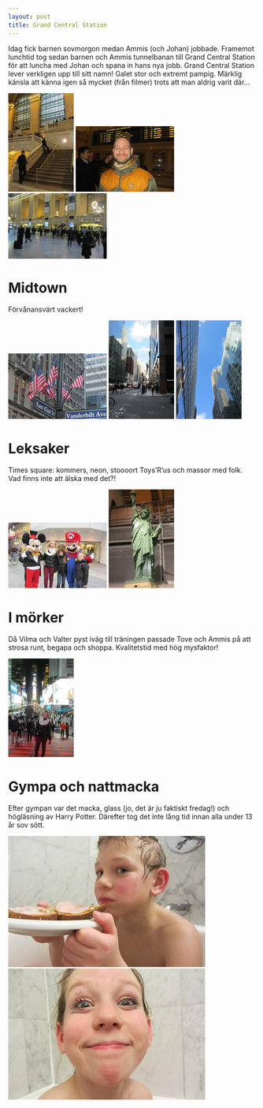```yaml
---
layout: post
title: Grand Central Station
---
```


Idag fick barnen sovmorgon medan Ammis (och Johan) jobbade. Framemot lunchtid tog sedan barnen och Ammis tunnelbanan till Grand Central Station för att luncha med Johan och spana in hans nya jobb. Grand Central Station lever verkligen upp till sitt namn! Galet stor och extremt pampig. Märklig känsla att känna igen så mycket (från filmer) trots att man aldrig varit där… 

<a href="/images/2015-01-16/IMG_5076.JPG"><img src="/images/2015-01-16/thumbnails/IMG_5076.JPG" /></a>
<a href="/images/2015-01-16/IMG_5077.JPG"><img src="/images/2015-01-16/thumbnails/IMG_5077.JPG" /></a>
<a href="/images/2015-01-16/IMG_5078.JPG"><img src="/images/2015-01-16/thumbnails/IMG_5078.JPG" /></a>


Midtown
=======

Förvånansvärt vackert! 

<a href="/images/2015-01-16/IMG_5081.JPG"><img src="/images/2015-01-16/thumbnails/IMG_5081.JPG" /></a>
<a href="/images/2015-01-16/IMG_5087.JPG"><img src="/images/2015-01-16/thumbnails/IMG_5087.JPG" /></a>
<a href="/images/2015-01-16/IMG_5088.JPG"><img src="/images/2015-01-16/thumbnails/IMG_5088.JPG" /></a>


Leksaker
========

Times square: kommers, neon, stoooort Toys’R’us och massor med folk. Vad finns inte att älska med det?!


<a href="/images/2015-01-16/IMG_5107.JPG"><img src="/images/2015-01-16/thumbnails/IMG_5107.JPG" /></a>
<a href="/images/2015-01-16/IMG_5131.JPG"><img src="/images/2015-01-16/thumbnails/IMG_5131.JPG" /></a>


I mörker
========

Då Vilma och Valter pyst iväg till träningen passade Tove och Ammis på att strosa runt, begapa och shoppa. Kvalitetstid med hög mysfaktor! 

<a href="/images/2015-01-16/IMG_5141.JPG"><img src="/images/2015-01-16/thumbnails/IMG_5141.JPG" /></a>


Gympa och nattmacka
===================

Efter gympan var det macka, glass (jo, det är ju faktiskt fredag!) och högläsning av Harry Potter. Därefter tog det inte lång tid innan alla under 13 år sov sött.

<a href="/images/2015-01-16/IMG_5146.JPG"><img src="/images/2015-01-16/thumbnails/IMG_5146.JPG" /></a>
<a href="/images/2015-01-16/IMG_5147.JPG"><img src="/images/2015-01-16/thumbnails/IMG_5147.JPG" /></a>
